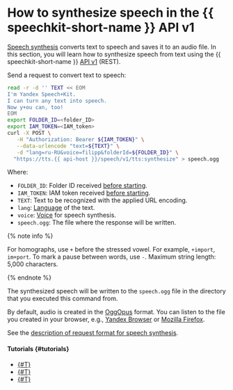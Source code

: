 # How to synthesize speech in the {{ speechkit-short-name }} API v1

[Speech synthesis](../tts/index.md) converts text to speech and saves it to an audio file. In this section, you will learn how to synthesize speech from text using the {{ speechkit-short-name }} [API v1](../tts/request.md) (REST).

Send a request to convert text to speech:

```bash
read -r -d '' TEXT << EOM
I'm Yandex Speech+Kit.
I can turn any text into speech.
Now y+ou can, too!
EOM
export FOLDER_ID=<folder_ID>
export IAM_TOKEN=<IAM_token>
curl -X POST \
   -H "Authorization: Bearer ${IAM_TOKEN}" \
   --data-urlencode "text=${TEXT}" \
   -d "lang=ru-RU&voice=filipp&folderId=${FOLDER_ID}" \
  "https://tts.{{ api-host }}/speech/v1/tts:synthesize" > speech.ogg
```

Where:

* `FOLDER_ID`: Folder ID received [before starting](index.md#before-you-begin).
* `IAM_TOKEN`: IAM token received [before starting](index.md#before-you-begin).
* `TEXT`: Text to be recognized with the applied URL encoding.
* `lang`: [Language](../tts/index.md#langs) of the text.
* `voice`: [Voice](../tts/voices.md) for speech synthesis.
* `speech.ogg`: The file where the response will be written.

{% note info %}

For homographs, use `+` before the stressed vowel. For example, `+import`, `im+port`. To mark a pause between words, use `-`. Maximum string length: 5,000 characters.

{% endnote %}

The synthesized speech will be written to the `speech.ogg` file in the directory that you executed this command from.

By default, audio is created in the [OggOpus](https://wiki.xiph.org/OggOpus) format. You can listen to the file you created in your browser, e.g., [Yandex Browser](https://browser.yandex.ru) or [Mozilla Firefox](http://www.mozilla.org).

See the [description of request format for speech synthesis](../tts/request.md).

#### Tutorials {#tutorials}

* [{#T}](../tts/api/tts-ogg.md)
* [{#T}](../tts/api/tts-ssml.md)
* [{#T}](../tts/api/tts-wav.md)
